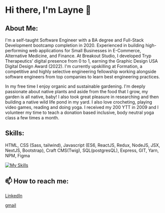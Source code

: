 # Hi there, I'm Layne 👋

## About Me:
I'm a self-taught Software Engineer with a BA degree and Full-Stack Development bootcamp completion in 2020. Experienced in building high-performing web applications for Small Businesses in E-Commerce, Alternative Medicine, and Finance. At Breakout Studio, I developed Tryp Therapeutics’ digital presence from 0 to 1, earning the Graphic Design USA Digital Design Award (2022). I'm currently upskilling at Formation, a competitive and highly selective engineering fellowship working alongside software engineers from top companies to learn best engineering practices. 

In my free time I enjoy organic and sustainable gardening. I'm deeply passionate about native plants and aside from the food that I grow, my garden is all native, baby! I also took great pleasure in researching and then building a native wild life pond in my yard. I also love crocheting, playing video games, reading and doing yoga. I received my 200 YTT in 2009 and I volunteer my time to teach a donation based inclusive, body neutral yoga class a few times a month.

## Skills:
HTML, CSS (Sass, tailwind), Javascript (ES6, ReactJS, Redux, NodeJS, JSX, NextJS, Bootstrap), Craft CMS(Twig), SQL(postgresQL), Express, GIT, Yarn, NPM, Figma

[![My Skills](https://skillicons.dev/icons?i=html,css,sass,tailwind,js,react,nodejs,nextjs,bootstrap,postgres,express,git,yarn,npm,figma)](https://skillicons.dev)

## 📫 How to reach me:
[LinkedIn](https://www.linkedin.com/in/layne-taylor/)

[gmail](layneingramtaylor@gmail.com)

<!--
**laynet/laynet** is a ✨ _special_ ✨ repository because its `README.md` (this file) appears on your GitHub profile.

Here are some ideas to get you started:

- 🔭 I’m currently working on ...
- 🌱 I’m currently learning ...
- 👯 I’m looking to collaborate on ...
- 🤔 I’m looking for help with ...
- 💬 Ask me about ...
- 📫 How to reach me: ...
- 😄 Pronouns: ...
- ⚡ Fun fact: ...
-->
